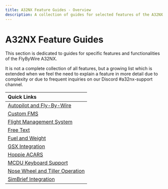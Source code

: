 ```yaml
---
title: A32NX Feature Guides - Overview
description: A collection of guides for selected features of the A32NX.
---
```


<link rel="stylesheet" href="../../../stylesheets/toc-tables.css">

# A32NX Feature Guides

This section is dedicated to guides for specific features and functionalities of the FlyByWire A32NX.

It is not a complete collection of all features, but a growing list which is extended when we feel the need to explain a feature in more detail due to complexity or due to frequent inquiries on our Discord #a32nx-support channel.

| Quick Links                                                            |
|:-----------------------------------------------------------------------|
| [Autopilot and Fly-By-Wire](autopilot-fbw.md)                          |
| [Custom FMS](cFMS.md)                                                  |
| [Flight Management System](cFMS.md)                                    |
| [Free Text](freetext.md)                                               |
| [Fuel and Weight](loading-fuel-weight.md)                              |
| [GSX Integration](gsxintegration/index.md)                             |
| [Hoppie ACARS](hoppie.md)                                              |
| [MCDU Keyboard Support](mcdu-keyboard.md)                              |
| [Nose Wheel and Tiller Operation](nw-tiller.md)                        |
| [SimBrief Integration](simbrief.md)                                    |




